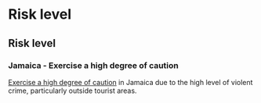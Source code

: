 # Risk level

## Risk level

### Jamaica - Exercise a high degree of caution

[Exercise a high degree of caution](#levels "Risk Levels") in Jamaica due to the high level of violent crime, particularly outside tourist areas.